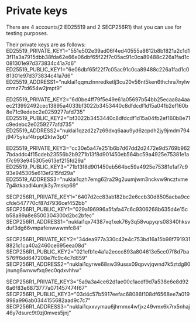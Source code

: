 # Private keys

There are 4 accounts(2 ED25519 and 2 SECP256R1) that you can use for testing purposes.

Their private keys are as follows:
ED25519_PRIVATE_KEY1="551e502e39ad06f4ed40555a8612b8b1821a2c1d13f11a3a7915dbb38fda62e66e06dbf65f22f7c05ac91c0ca89488c226a1fad1c081301e97d373834c41a7d6"
ED25519_PUBLIC_KEY1="6e06dbf65f22f7c05ac91c0ca89488c226a1fad1c081301e97d373834c41a7d6"
ED25519_ADDRESS1="nuklai1qqmzlnnredketlj3cu20v56nt5ken6thchra7nylwcrmz77td654w2jmpt9"

ED25519_PRIVATE_KEY2="6d0be4ff79f5e49e61a05697b54bb25ecaa8a4aaec213992492cec13895a4033bf3022b3453440c8dfdcdf1d15a04fb2ef160b8e71c9edebc2e0259277afd735"
ED25519_PUBLIC_KEY2="bf3022b3453440c8dfdcdf1d15a04fb2ef160b8e71c9edebc2e0259277afd735"
ED25519_ADDRESS2="nuklai1qzzd2z7z69dxq6aau9yd6zcpdh2jy9jmdm794j9475yksf4trppt2ktw3p0"

ED25519_PRIVATE_KEY3="cc30e5a47e251b6b7d67dd2d2472e9d5769b9627bdaddc4f15cdeb23556b2b9271b13f8d901450eb564bc59a4925e75381e1af7c993e945305e613ef215fd29a"
ED25519_PUBLIC_KEY3="71b13f8d901450eb564bc59a4925e75381e1af7c993e945305e613ef215fd29a"
ED25519_ADDRESS3="nuklai1qzh7emg62ra29g2uumjwm3nckvw9ncztvme7g4ktkaadl4umjk3y7mskp69"

SECP256R1_PRIVATE_KEY1="6407d2cc83ab182bc2e6ccb30d8505acba9cccfde547770cf87d7936cef452bb"
SECP256R1_PUBLIC_KEY1="029a196996a5fafa47c6c9306268b635d4e15cb58a89a8e8500304300d2bc2bfec"
SECP256R1_ADDRESS1="nuklai1qx74387xqfxek76y3q58vupyqrs08340hksvduf3dg66vmpafenwwwmfc84"

SECP256R1_PRIVATE_KEY2="34dea977a330c42e4c753bd16a15b98f7919318821c1ca40a2460ce695eea08d"
SECP256R1_PUBLIC_KEY2="021efb1e4a1a2eccc893a804613e5cc07f8d7ba576ff6dd647208e7fc9c4c7d859"
SECP256R1_ADDRESS2="nuklai1qyrwe68sw39ussx09qpvvjqwnd7k5ztdg80jnung6wnvwfxq9ec0qdxvhhw"

SECP256R1_PRIVATE_KEY3="5a9a3a4ce62d1ae00c1acdf9d7a538e6e8d926a6f83e6873777a071457474f67"
SECP256R1_PUBLIC_KEY3="03d4c57b5917eefac68086f108df6568ee7a019998a996ab0344155682aad9c7c7"
SECP256R1_ADDRESS3="nuklai1qxxvymau6jhrnmx4wfjxz49vmx6k7rx5nhaj46y7dsurc9t0zj0mves5jnj"
